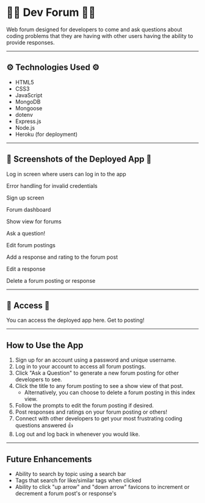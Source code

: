 # 👨‍💻 Dev Forum 👩‍💻
Web forum designed for developers to come and ask questions about coding problems that they are having with other users having the ability to provide responses. 

---

## ⚙️ Technologies Used ⚙️

- HTML5
- CSS3
- JavaScript
- MongoDB
- Mongoose
- dotenv
- Express.js
- Node.js
- Heroku (for deployment)

---

## 📸 Screenshots of the Deployed App 📸

Log in screen where users can log in to the app

Error handling for invalid credentials

Sign up screen

Forum dashboard

Show view for forums

Ask a question!

Edit forum postings

Add a response and rating to the forum post

Edit a response

Delete a forum posting or response

--- 
## 💃 Access 🕺

You can access the deployed app here. Get to posting!

---

## How to Use the App 

1. Sign up for an account using a password and unique username.
1. Log in to your account to access all forum postings. 
1. Click "Ask a Question" to generate a new forum posting for other developers to see. 
1. Click the title to any forum posting to see a show view of that post.
    - Alternatively, you can choose to delete a forum posting in this index view. 
1. Follow the prompts to edit the forum posting if desired.
1. Post responses and ratings on your forum posting or others!
1. Connect with other developers to get your most frustrating coding questions answered 👍 
1. Log out and log back in whenever you would like.

--- 
## Future Enhancements 

- Ability to search by topic using a search bar
- Tags that search for like/similar tags when clicked
- Ability to click "up arrow" and "down arrow" favicons to increment or decrement a forum post's or response's 